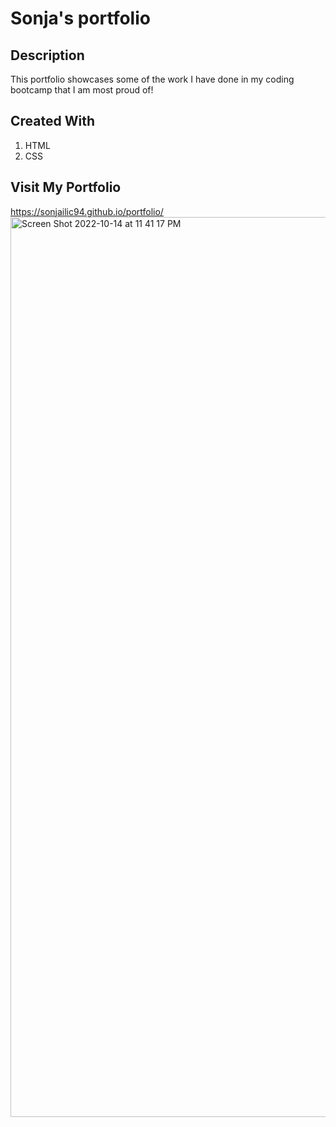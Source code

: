 # Sonja's portfolio

## Description

This portfolio showcases some of the work I have done in my coding bootcamp that I am most proud of!

## Created With
1. HTML
2. CSS


## Visit My Portfolio
https://sonjailic94.github.io/portfolio/
<img width="1440" alt="Screen Shot 2022-10-14 at 11 41 17 PM" src="https://user-images.githubusercontent.com/104938407/195967342-732c8d71-23d1-4cde-9297-22aeb6fc474b.png">